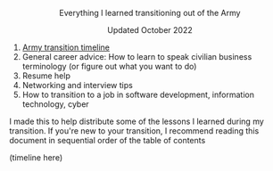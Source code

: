 <p align='center'> Everything I learned transitioning out of the Army </p>
<p align='center'> Updated October 2022 </p>

1. [Army transition timeline](transition_timeline.md)
2. General career advice: How to learn to speak civilian business terminology (or figure out what you want to do)
3. Resume help
4. Networking and interview tips
6. How to transition to a job in software development, information technology, cyber

I made this to help distribute some of the lessons I learned during my transition. If you're new to your transition, I recommend reading this document in sequential order of the table of contents

(timeline here)
